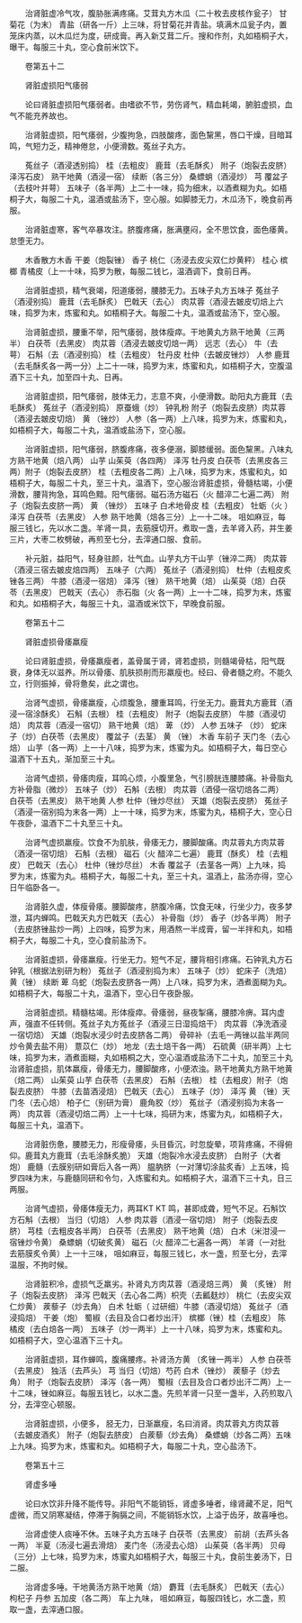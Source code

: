 <!-- { "loadSidebar": true } -->
　　治肾脏虚冷气攻，腹胁胀满疼痛。艾茸丸方木瓜（二十枚去皮核作瓮子） 甘菊花（为末） 青盐（研各一斤）上三味，将甘菊花并青盐。填满木瓜瓮子内，置笼床内蒸，以木瓜烂为度，研成膏。再入新艾茸二斤。搜和作剂，丸如梧桐子大，曝干。每服三十丸，空心食前米饮下。

　　卷第五十二

　　肾脏虚损阳气痿弱

　　论曰肾脏虚损阳气痿弱者。由嗜欲不节，劳伤肾气，精血耗竭，腑脏虚损，血气不能充养故也。

　　治肾脏虚损，阳气痿弱，少腹拘急，四肢酸疼，面色黧黑，唇口干燥，目暗耳鸣，气短力乏，精神倦怠，小便滑数。菟丝子丸方。

　　菟丝子（酒浸透别捣） 桂（去粗皮） 鹿茸（去毛酥炙） 附子（炮裂去皮脐） 泽泻石皮） 熟干地黄（酒浸一宿） 续断（各三分） 桑螵蛸（酒浸炒） 芎 覆盆子（去枝叶并萼） 五味子（各半两）上二十一味，捣为细末，以酒煮糊为丸。如梧桐子大，每服二十丸，温酒或盐汤下，空心服。如脚膝无力，木瓜汤下，晚食前再服。

　　治肾脏虚寒，客气卒暴攻注。脐腹疼痛，胀满壅闷，全不思饮食，面色痿黄。怠堕无力。

　　木香散方木香 干姜（炮裂锉） 香子 桃仁（汤浸去皮尖双仁炒黄秤） 桂心 槟榔 青橘皮（上一十味，捣罗为散，每服二钱匕，温酒调下，食前日再。

　　治肾脏虚损，精气衰竭，阳道痿弱，腰膝无力。五味子丸方五味子 菟丝子（酒浸别捣） 鹿茸（去毛酥炙） 巴戟天（去心） 肉苁蓉（酒浸去皴皮切焙上六味，捣罗为末，炼蜜和丸。如梧桐子大。每服二十丸，温酒或盐汤下，空心服。

　　治肾脏虚损，腰重不举，阳气痿弱，肢体瘦瘁。干地黄丸方熟干地黄（三两半） 白茯苓（去黑皮） 肉苁蓉（酒浸去皴皮切焙一两） 远志（去心） 牛（去萼） 石斛（去（酒浸别捣） 桂（去粗皮） 牡丹皮 杜仲（去皴皮锉炒） 人参 鹿茸（去毛酥炙各一两一分）上二十一味，捣罗为末，炼蜜和丸，如梧桐子大，空腹温酒下三十丸，加至四十丸、日再。

　　治肾脏虚损，阳气痿弱，肢体无力，志意不爽，小便滑数。助阳丸方鹿茸（去毛酥炙） 菟丝子（酒浸别捣） 原蚕蛾（炒） 钟乳粉 附子（炮裂去皮脐）肉苁蓉（酒浸去皴皮切焙） 黄 （锉炒） 人参（各一两）上八味，捣罗为末，炼蜜和丸，如梧桐子大，每服二十丸，温酒或盐汤下，空心服。

　　治肾脏虚损，阳气痿弱，脐腹疼痛，夜多便溺，脚膝缓弱。面色黧黑。八味丸方熟干地黄（焙八两） 山芋 山茱萸（各四两） 泽泻 牡丹皮 白茯苓（去黑皮各三两）附子（炮裂去皮脐） 桂（去粗皮各二两）上八味，捣罗为末，炼蜜和丸，如梧桐子大，每服二十丸，至三十丸，温酒下，空心服治肾脏虚损，骨髓枯竭，小便滑数，腰背拘急，耳鸣色黯。阳气痿弱。磁石汤方磁石（火 醋淬二七遍二两） 附子（炮裂去皮脐一两） 黄 （锉炒） 五味子 白术地骨皮 桂（去粗皮） 牡蛎（火 ） 泽泻 白茯苓（去黑皮） 人参 熟干地黄（焙各三分）上一十二味。 咀如麻豆，每服三钱匕，先以水二盏。羊肾一具，去筋膜切开。煮取一盏，去羊肾入药，并生姜三片，大枣二枚劈破，再煎至七分，去滓通口服、食前。

　　补元脏，益阳气，轻身驻颜，壮气血。山芋丸方干山芋（锉淬二两） 肉苁蓉（酒浸三宿去皴皮焙四两） 五味子（六两） 菟丝子（酒浸别捣） 杜仲（去粗皮炙锉各三两） 牛膝（酒浸一宿焙） 泽泻（锉） 熟干地黄（焙） 山茱萸（焙）白茯苓（去黑皮） 巴戟天（去心） 赤石脂（火 各一两）上一十二味，捣罗为末，炼蜜和丸。如梧桐子大，每服三十丸，温酒或米饮下，早晚食前服。

　　卷第五十二

　　肾脏虚损骨痿羸瘦

　　论曰肾脏虚损，骨痿羸瘦者，盖骨属于肾，肾若虚损，则髓竭骨枯，阳气既衰，身体无以滋养。所以骨痿、肌肤损削而形羸瘦也。经曰、骨者髓之府。不能久立，行则振掉，骨将惫矣，此之谓也。

　　治肾气虚损，骨痿羸瘦，心烦腹急，腰重耳鸣，行坐无力。鹿茸丸方鹿茸（酒浸一宿涂酥炙） 石斛（去根） 桂（去粗皮） 附子（炮裂去皮脐） 牛膝（酒浸切焙） 肉苁蓉（酒浸一宿切） 熟干地黄（焙） 萆 （炒） 人参 五味子 （炒） 蛇床子（炒）白茯苓（去黑皮） 覆盆子（去茎） 黄 （锉） 木香 车前子 天门冬（去心焙） 山芋（各一两）上一十八味，捣罗为末，炼蜜为丸。如梧桐子大，每日空心温酒下十五丸，渐加至三十丸。

　　治肾气虚损，骨痿肉瘦，耳鸣心烦，小腹里急，气引膀胱连腰膝痛。补骨脂丸方补骨脂（微炒） 五味子（炒） 石斛（去根） 肉苁蓉（酒侵一宿切焙各二两） 白茯苓（去黑皮） 熟干地黄 人参 杜仲（锉炒尽丝） 天雄（炮裂去皮脐） 菟丝子（酒浸一宿别捣为末各一两）上一十味，捣罗为末，炼蜜为丸，梧桐子大，空心日午夜卧，温酒下二十丸至三十丸。

　　治肾气虚损羸瘦。饮食不为肌肤，骨痿无力，腰脚酸痛。肉苁蓉丸方肉苁蓉（酒浸一宿切焙） 石斛（去根） 磁石（火 醋淬二七遍） 鹿茸（酥炙） 桂（去粗皮） 巴戟天（去心） 杜仲（锉炒尽丝） 木香 覆盆子（去茎各一两）上九味，捣罗为末，炼蜜为丸。梧桐子大，每服二十丸，至三十丸，温酒上，盐汤亦得，空心日午临卧各一。

　　治肾脏久虚，体瘦骨痿。腰脚酸疼，脐腹冷痛，饮食无味，行坐少力，夜多梦泄，耳内蝉鸣。巴戟天丸方巴戟天（去心） 补骨脂（炒） 香子（炒各半两） 附子（去皮脐锉盐炒一两）上四味，捣罗为末，用酒熬一半成膏，留一半拌和丸，如梧桐子大，每服二十丸，空心食前盐汤下。

　　治肾脏虚损，骨痿羸瘦。行坐无力。短气不足，腰背相引疼痛。石钟乳丸方石钟乳（根据法别研为粉） 菟丝子（酒浸别捣为末） 五味子（炒） 蛇床子（洗焙） 黄（锉） 续断 萆 乌蛇（炮裂去皮脐各一两）上八味，捣罗为末，酒煮面糊为丸。如梧桐子大，每服二十丸，温酒下，空心日午夜卧服。

　　治肾脏虚损。精髓枯竭。形体瘦瘁。骨痿弱，昼夜掣痛，腰膝冷痹。耳内虚声，强直不任转侧。菟丝子丸方菟丝子（酒浸三日湿捣焙干） 肉苁蓉（净洗酒浸一宿切焙） 天雄（炮裂水浸少时去皮脐各二两） 骨碎补（去毛一两锉以盐半两同炒令黄去盐不用） 薏苡仁（炒） 地龙（去土焙干各一两） 石硫黄（研半两）上七味，捣罗为末，酒煮面糊，丸如梧桐之大，空心温酒或盐汤下二十丸，加至三十丸治肾脏虚损，肌体羸瘦，骨痿无力，腰脚酸疼，小便浓浊。熟干地黄丸方熟干地黄（焙二两） 山茱萸 山芋 白茯苓（去黑皮） 石斛（去根） 桂（去粗皮）附子（炮裂去皮脐） 牛膝（去苗酒浸焙） 巴戟天（去心） 五味子（炒） 泽泻 黄 （锉）天门冬（去心焙） 柏子仁（别研为膏） 鹿角胶（炒） 菟丝子（酒浸别捣为末各一两） 肉苁蓉（酒浸切焙二两）上一十七味，捣研为末，炼蜜为丸，如梧桐子大，每服三十丸，温酒下。

　　治肾脏伤惫，腰膝无力，形瘦骨痿，头目昏沉，时忽旋晕，项背疼痛，不得俯仰。鹿茸丸方鹿茸（去毛涂酥炙脆） 天雄（炮裂冷水浸去皮脐） 白附子（大者炮） 鹿髓（去膜别研如膏后入各一两） 腽肭脐（一对薄切涂盐炙香）上五味，捣罗四味为末，与鹿髓同研和令匀，入炼蜜和丸。如梧桐子大，温酒下三十丸，日三两服。

　　治肾气虚损，骨痿体瘦无力，两耳KT KT 鸣，甚即成聋，短气不足。石斛饮方石斛（去根） 当归（切焙） 人参 肉苁蓉（酒浸一宿切焙） 附子（炮裂去皮脐） 芎桂（去粗皮各半两） 白茯苓（去黑皮） 熟干地黄（焙） 白术（米泔浸一宿锉炒令黄） 桑螵蛸（切破炙黄） 磁石（火 醋淬二七遍各一两） 羊肾（一对批去筋膜炙令黄）上一十三味， 咀如麻豆，每服三钱匕，水一盏，煎至七分，去滓温服，不拘时候。

　　治肾脏积冷，虚损气乏羸劣。补肾丸方肉苁蓉（酒浸焙三两） 黄 （炙锉） 附子（炮裂去皮脐） 泽泻 巴戟天（去心各二两）枳壳（去瓤麸炒） 桃仁（去皮尖双仁炒黄） 蒺藜子（炒去角） 白术 牡蛎（ 过研细）牛膝（酒浸切焙） 菟丝子（酒浸捣焙） 干姜（炮） 蜀椒（去目及合口者炒出汗） 槟榔（锉）桂（去粗皮） 陈橘皮（去白焙各一两） 五味子（炒一两半）上一十八味，捣罗为末，炼蜜和丸。如梧桐子大，空心温酒下三十丸。

　　治肾脏虚损，耳作蝉鸣，腹痛腰疼。补肾汤方黄 （炙锉一两半） 人参 白茯苓（去黑皮） 独活（去芦头） 芎 当归（切焙）芍药 白术（锉炒） 蒺藜子（炒去角） 附子（炮裂去皮脐） 泽泻（各一两） 蜀椒（去目及合口者炒出汗二两）上一十二味，锉如麻豆。每服五钱匕，以水二盏。先煎羊肾一只至一盏半，入药煎取八分，去滓空心顿服。

　　治肾脏虚损，小便多， 胫无力，日渐羸瘦，名曰消肾。肉苁蓉丸方肉苁蓉（去皴皮酒炙） 附子（炮裂去脐皮） 白蒺藜（炒去角） 桑螵蛸（炒各二两）五味上九味。捣罗为末，炼蜜和丸。如梧桐子大，每服二十丸，空心盐汤下。

　　卷第五十三

　　肾虚多唾

　　论曰水饮非升降不能传导。非阳气不能销铄，肾虚多唾者，缘肾藏不足，阳气虚微，而又阴寒凝结，停滞于胸膈之间，不能销铄水饮，上溢于齿牙，故喜唾也。

　　治肾虚使人痰唾不休。五味子丸方五味子 白茯苓（去黑皮） 前胡（去芦头各一两） 半夏（汤浸七遍去滑焙） 麦门冬（汤浸去心焙） 山茱萸（各半两） 贝母（三分）上七味，捣罗为末，炼蜜丸如梧桐子大，每服三十丸，食前生姜汤下，日二服。

　　治肾虚多唾。干地黄汤方熟干地黄（焙） 麝茸（去毛酥炙） 巴戟天（去心） 枸杞子 丹参 五加皮（各二两） 车上九味， 咀如麻豆，每服四钱匕，水二盏，煎取一盏，去滓通口服。

